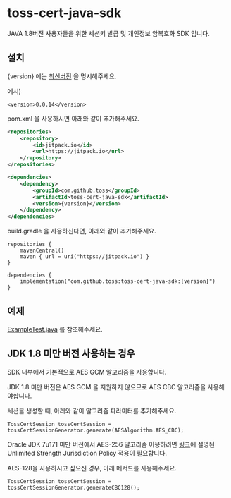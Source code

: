 # toss-cert-java-sdk
JAVA 1.8버전 사용자들을 위한 세션키 발급 및 개인정보 암복호화 SDK 입니다.

## 설치
{version} 에는 [최신버전](https://github.com/toss/toss-cert-java-sdk/releases) 을 명시해주세요.

예시)
```
<version>0.0.14</version>
```

pom.xml 을 사용하시면 아래와 같이 추가해주세요.

```xml
<repositories>
	<repository>
	    <id>jitpack.io</id>
	    <url>https://jitpack.io</url>
	</repository>
</repositories>
```

```xml
<dependencies>
	<dependency>
	    <groupId>com.github.toss</groupId>
	    <artifactId>toss-cert-java-sdk</artifactId>
	    <version>{version}</version>
	</dependency>
</dependencies>
```

build.gradle 을 사용하신다면, 아래와 같이 추가해주세요.

```
repositories {
    mavenCentral()
    maven { url = uri("https://jitpack.io") }
}

dependencies {
    implementation("com.github.toss:toss-cert-java-sdk:{version}")
}

```

## 예제
[ExampleTest.java](https://github.com/toss/toss-cert-java-sdk/blob/main/src/test/java/im/toss/cert/sdk/ExampleTest.java) 를 참조해주세요.

## JDK 1.8 미만 버전 사용하는 경우
SDK 내부에서 기본적으로 AES GCM 알고리즘을 사용합니다.

JDK 1.8 미만 버전은 AES GCM 을 지원하지 않으므로 AES CBC 알고리즘을 사용해야합니다.

세션을 생성할 때, 아래와 같이 알고리즘 파라미터를 추가해주세요.
```
TossCertSession tossCertSession = tossCertSessionGenerator.generate(AESAlgorithm.AES_CBC);
```

Oracle JDK 7u171 미만 버전에서 AES-256 알고리즘 이용하려면 [링크](https://www.oracle.com/java/technologies/javase-jce-all-downloads.html)에 설명된 Unlimited Strength Jurisdiction Policy 적용이 필요합니다.

AES-128을 사용하시고 싶으신 경우, 아래 메서드를 사용해주세요.
```
TossCertSession tossCertSession = tossCertSessionGenerator.generateCBC128();
```